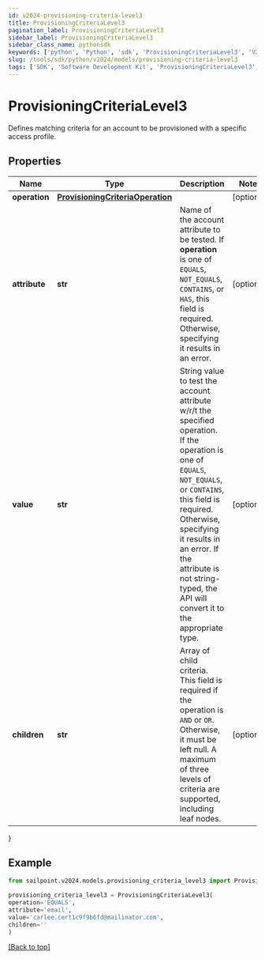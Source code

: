 ```yaml
---
id: v2024-provisioning-criteria-level3
title: ProvisioningCriteriaLevel3
pagination_label: ProvisioningCriteriaLevel3
sidebar_label: ProvisioningCriteriaLevel3
sidebar_class_name: pythonsdk
keywords: ['python', 'Python', 'sdk', 'ProvisioningCriteriaLevel3', 'V2024ProvisioningCriteriaLevel3'] 
slug: /tools/sdk/python/v2024/models/provisioning-criteria-level3
tags: ['SDK', 'Software Development Kit', 'ProvisioningCriteriaLevel3', 'V2024ProvisioningCriteriaLevel3']
---
```


# ProvisioningCriteriaLevel3

Defines matching criteria for an account to be provisioned with a specific access profile.

## Properties

Name | Type | Description | Notes
------------ | ------------- | ------------- | -------------
**operation** | [**ProvisioningCriteriaOperation**](provisioning-criteria-operation) |  | [optional] 
**attribute** | **str** | Name of the account attribute to be tested. If **operation** is one of `EQUALS`, `NOT_EQUALS`, `CONTAINS`, or `HAS`, this field is required. Otherwise, specifying it results in an error. | [optional] 
**value** | **str** | String value to test the account attribute w/r/t the specified operation. If the operation is one of `EQUALS`, `NOT_EQUALS`, or `CONTAINS`, this field is required. Otherwise, specifying it results in an error. If the attribute is not string-typed, the API will convert it to the appropriate type. | [optional] 
**children** | **str** | Array of child criteria. This field is required if the operation is `AND` or `OR`. Otherwise, it must be left null. A maximum of three levels of criteria are supported, including leaf nodes. | [optional] 
}

## Example

```python
from sailpoint.v2024.models.provisioning_criteria_level3 import ProvisioningCriteriaLevel3

provisioning_criteria_level3 = ProvisioningCriteriaLevel3(
operation='EQUALS',
attribute='email',
value='carlee.cert1c9f9b6fd@mailinator.com',
children=''
)

```
[[Back to top]](#) 

